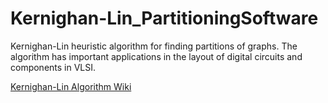 # Kernighan-Lin_PartitioningSoftware

Kernighan-Lin heuristic algorithm for finding partitions of graphs.
The algorithm has important applications in the layout of digital circuits and components in VLSI.

[Kernighan-Lin Algorithm Wiki](https://en.wikipedia.org/wiki/Kernighan%E2%80%93Lin_algorithm)
